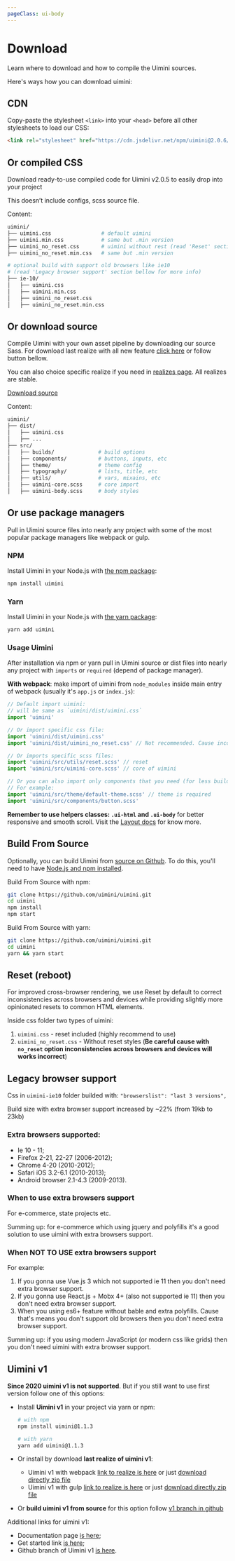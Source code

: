 ```yaml
---
pageClass: ui-body
---
```


# Download

Learn where to download and how to compile the Uimini sources.

Here's ways how you can download uimini:

<!-- ## Compiled CSS

Download ready-to-use compiled css for uimini to easily drop into your project

This option doesn’t include documentation, source files, or any optional JavaScript dependencies like Popper.

<a class="ui-button isPrimary" href="#">Download source</a> -->

## CDN

Copy-paste the stylesheet `<link>` into your `<head>` before all other stylesheets to load our CSS:

```html
<link rel="stylesheet" href="https://cdn.jsdelivr.net/npm/uimini@2.0.6/dist/uimini.min.css" integrity="sha256-h8u2/mt0aoFKmyVNtIVA0u65MdOePGkIhenx9fW6n9E=" crossorigin="anonymous">
```

## Or compiled CSS

Download ready-to-use compiled code for Uimini v2.0.5 to easily drop into your project

This doesn’t include configs, scss source file.

<DownloadLink />

Content:

```bash
uimini/
├── uimini.css                # default uimini
├── uimini.min.css            # same but .min version
├── uimini_no_reset.css       # uimini without rest (read 'Reset' section bellow for more info)
├── uimini_no_reset.min.css   # same but .min version

# optional build with support old browsers like ie10
# (read 'Legacy browser support' section bellow for more info)
├── ie-10/
│   ├── uimini.css
│   ├── uimini.min.css
│   ├── uimini_no_reset.css
│   ├── uimini_no_reset.min.css
```

## Or download source

Compile Uimini with your own asset pipeline by downloading our source Sass. For download last realize with all new feature [click here](https://github.com/uimini/uimini/archive/master.zip) or follow button bellow.

You can also choice specific realize if you need in [realizes page](https://github.com/uimini/uimini/realizes). All realizes are stable.

<a href="https://github.com/uimini/uimini/archive/master.zip">
  <div class="ui-button isPrimary">
    Download source
  </div>
</a>

Content:

```bash
uimini/
├── dist/
│   ├── uimini.css
│   ├── ...
├── src/
│   ├── builds/              # build options
│   ├── components/          # buttons, inputs, etc
│   ├── theme/               # theme config
│   ├── typography/          # lists, title, etc
│   ├── utils/               # vars, mixains, etc
│   ├── uimini-core.scss     # core import
│   ├── uimini-body.scss     # body styles

```

## Or use package managers

Pull in Uimini source files into nearly any project with some of the most popular package managers like webpack or gulp.

### NPM

Install Uimini in your Node.js with [the npm package](https://www.npmjs.com/package/uimini):

```bash
npm install uimini
```

### Yarn

Install Uimini in your Node.js with [the yarn package](https://classic.yarnpkg.com/en/package/uimini):

```bash
yarn add uimini
```

### Usage Uimini

After installation via npm or yarn pull in Uimini source or dist files into nearly any project with `imports` or `required` (depend of package manager).

**With webpack**: make import of uimini from `node_modules` inside main entry of webpack (usually it's `app.js` or `index.js`):

```js
// Default import uimini:
// will be same as `uimini/dist/uimini.css`
import 'uimini'

// Or import specific css file:
import 'uimini/dist/uimini.css'
import 'uimini/dist/uimini_no_reset.css' // Not recommended. Cause inconsistencies across browsers / devices will works incorrect

// Or imports specific scss files:
import 'uimini/src/utils/reset.scss' // reset
import 'uimini/src/uimini-core.scss' // core of uimini

// Or you can also import only components that you need (for less build size).
// For example:
import 'uimini/src/theme/default-theme.scss' // theme is required
import 'uimini/src/components/button.scss'
```

**Remember to use helpers classes: `.ui-html` and `.ui-body`** for better responsive and smooth scroll. Visit the [Layout docs](https://uimini.github.io/docs/docs/layout.html#introduction) for know more.

## Build From Source

Optionally, you can build Uimini from [source on Github](https://github.com/uimini/uimini). To do this, you'll need to have [Node.js and npm installed](https://nodejs.org/en/download/).

Build From Source with npm:

```bash
git clone https://github.com/uimini/uimini.git
cd uimini
npm install
npm start
```

Build From Source with yarn:

```bash
git clone https://github.com/uimini/uimini.git
cd uimini
yarn && yarn start
```

## Reset (reboot)

For improved cross-browser rendering, we use Reset by default to correct inconsistencies across browsers and devices while providing slightly more opinionated resets to common HTML elements.

Inside css folder two types of uimini:

1. `uimini.css` - reset included (highly recommend to use)
2. `uimini_no_reset.css` - Without reset styles (**Be careful cause with `no_reset` option inconsistencies across browsers and devices will works incorrect**)

## Legacy browser support

Сss in `uimini-ie10` folder builded with: `"browserslist": "last 3 versions",`

Build size with extra browser support increased by ~22% (from 19kb to 23kb)

### Extra browsers supported:

- Ie 10 - 11;
- Firefox 2-21, 22-27 (2006-2012);
- Chrome 4-20 (2010-2012);
- Safari iOS 3.2-6.1 (2010-2013);
- Android browser 2.1-4.3 (2009-2013).

### When to use extra browsers support

For e-commerce, state projects etc.

Summing up: for e-commerce which using jquery and polyfills it's a good solution to use uimini with extra browsers support.

### When NOT TO USE extra browsers support

For example:

1. If you gonna use Vue.js 3 which not supported ie 11 then you don't need extra browser support.
2. If you gonna use React.js + Mobx 4+ (also not supported ie 11) then you don't need extra browser support.
3. When you using es6+ feature without bable and extra polyfills. Cause that's means you don't support old browsers then you don't need extra browser support.

Summing up: if you using modern JavaScript (or modern css like grids) then you don't need uimini with extra browser support.

## Uimini v1

**Since 2020 uimini v1 is not supported**. But if you still want to use first version follow one of this options:

- Install **Uimini v1** in your project via yarn or npm:

  ```bash
  # with npm
  npm install uimini@1.1.3

  # with yarn
  yarn add uimini@1.1.3
  ```

- Or install by download **last realize of uimini v1**:

  - Uimini v1 with webpack [link to realize is here](https://github.com/uimini/uimini/releases/tag/v1) or just [download directly zip file](https://github.com/uimini/uimini/archive/refs/tags/v1.zip)
  - Uimini v1 with gulp [link to realize is here](https://github.com/uimini/uimini/releases/tag/1.1.3) or just [download directly zip file](https://github.com/uimini/uimini/archive/refs/tags/1.1.3.zip)

- Or **build uimini v1 from source** for this option follow [v1 branch in github](https://github.com/uimini/uimini/tree/v1-stable)

Additional links for uimini v1:

- Documentation page [is here](https://uimini.github.io/docs/v1/index.html);
- Get started link [is here](https://uimini.github.io/docs/v1/get-started);
- Github branch of Uimini v1 [is here](https://github.com/uimini/uimini/tree/v1-stable).
